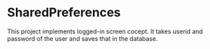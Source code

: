 # SharedPreferences

This project implements logged-in screen cocept. 
It takes userid and password of the user and saves that in the database.
